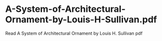 # A-System-of-Architectural-Ornament-by-Louis-H-Sullivan.pdf
Read A System of Architectural Ornament by Louis H. Sullivan pdf
